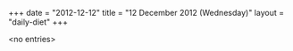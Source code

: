 +++
date = "2012-12-12"
title = "12 December 2012 (Wednesday)"
layout = "daily-diet"
+++


\<no entries\>
